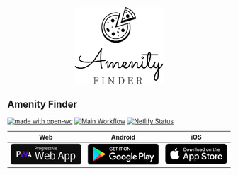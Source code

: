 <p align="center">
  <img width="200" src="./public/assets/amenity-finder-logo.png"></img>
</p>

## Amenity Finder

[![made with open-wc](https://img.shields.io/badge/made%20with-open--wc-%23217ff9?style=flat-square)](https://open-wc.org)
[![Main Workflow](https://img.shields.io/github/workflow/status/inventage/amenity-finder/Main%20Workflow?style=flat-square)](https://github.com/inventage/amenity-finder/actions?query=workflow%3A"Main+Workflow")
[![Netlify Status](https://img.shields.io/netlify/e732c41c-04ee-4aed-92f0-a9c2f284c873?style=flat-square)](https://app.netlify.com/sites/amenity-finder/deploys)

| Web                                                                                   | Android                                                                                                                                   | iOS                                                                                                               |
| ------------------------------------------------------------------------------------- | ----------------------------------------------------------------------------------------------------------------------------------------- | ----------------------------------------------------------------------------------------------------------------- |
| [<img src="resources/pwa-badge.png" width="169">](https://amenity-finder.netlify.app) | [<img src="resources/google-play-badge.png" width="169">](https://play.google.com/store/apps/details?id=com.inventage.amenity_finder.twa) | [<img src="resources/appstore-badge.png" width="149">](https://apps.apple.com/us/app/amenity-finder/id1585945027) |
